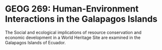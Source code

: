 # GEOG 269: Human-Environment Interactions in the Galapagos Islands

The Social and ecological implications of resource conservation and economic development in a World Heritage Site are examined in the Galapagos Islands of Ecuador.